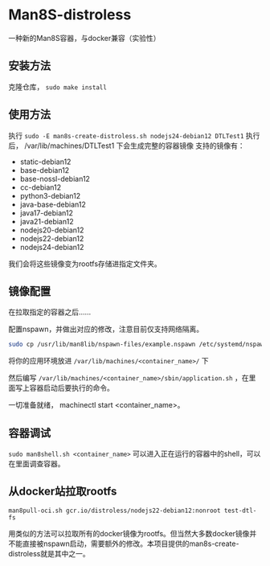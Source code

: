 # Man8S-distroless

一种新的Man8S容器，与docker兼容（实验性）

## 安装方法

克隆仓库， `sudo make install`

## 使用方法

执行  `sudo -E man8s-create-distroless.sh nodejs24-debian12 DTLTest1`
执行后， /var/lib/machines/DTLTest1 下会生成完整的容器镜像
支持的镜像有：
- static-debian12
- base-debian12
- base-nossl-debian12
- cc-debian12
- python3-debian12
- java-base-debian12
- java17-debian12
- java21-debian12
- nodejs20-debian12
- nodejs22-debian12
- nodejs24-debian12

我们会将这些镜像变为rootfs存储进指定文件夹。

## 镜像配置

在拉取指定的容器之后……

配置nspawn，并做出对应的修改，注意目前仅支持网络隔离。
```bash
sudo cp /usr/lib/man8lib/nspawn-files/example.nspawn /etc/systemd/nspawn/<container_name>.nspawn
```

将你的应用环境放进 `/var/lib/machines/<container_name>/` 下

然后编写 `/var/lib/machines/<container_name>/sbin/application.sh` ，在里面写上容器启动后要执行的命令。

一切准备就绪， machinectl start <container_name>。

## 容器调试

`sudo man8shell.sh <container_name>` 可以进入正在运行的容器中的shell，可以在里面调查容器。

## 从docker站拉取rootfs

`man8pull-oci.sh gcr.io/distroless/nodejs22-debian12:nonroot test-dtl-fs`

用类似的方法可以拉取所有的docker镜像为rootfs。但当然大多数docker镜像并不能直接被nspawn启动，需要额外的修改。本项目提供的man8s-create-distroless就是其中之一。